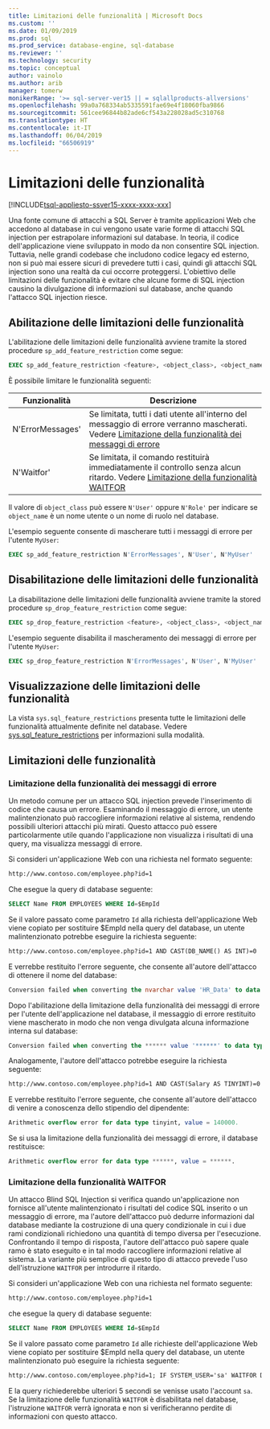 ```yaml
---
title: Limitazioni delle funzionalità | Microsoft Docs
ms.custom: ''
ms.date: 01/09/2019
ms.prod: sql
ms.prod_service: database-engine, sql-database
ms.reviewer: ''
ms.technology: security
ms.topic: conceptual
author: vainolo
ms.author: arib
manager: tomerw
monikerRange: '>= sql-server-ver15 || = sqlallproducts-allversions'
ms.openlocfilehash: 99a0a768334ab5335591fae69e4f18060fba9866
ms.sourcegitcommit: 561cee96844b82ade6cf543a228028ad5c310768
ms.translationtype: HT
ms.contentlocale: it-IT
ms.lasthandoff: 06/04/2019
ms.locfileid: "66506919"
---
```

# <a name="feature-restrictions"></a>Limitazioni delle funzionalità

[!INCLUDE[tsql-appliesto-ssver15-xxxx-xxxx-xxx](../../includes/tsql-appliesto-ssver15-xxxx-xxxx-xxx.md)]

Una fonte comune di attacchi a SQL Server è tramite applicazioni Web che accedono al database in cui vengono usate varie forme di attacchi SQL injection per estrapolare informazioni sul database.  In teoria, il codice dell'applicazione viene sviluppato in modo da non consentire SQL injection.  Tuttavia, nelle grandi codebase che includono codice legacy ed esterno, non si può mai essere sicuri di prevedere tutti i casi, quindi gli attacchi SQL injection sono una realtà da cui occorre proteggersi.  L'obiettivo delle limitazioni delle funzionalità è evitare che alcune forme di SQL injection causino la divulgazione di informazioni sul database, anche quando l'attacco SQL injection riesce.

## <a name="enabling-feature-restrictions"></a>Abilitazione delle limitazioni delle funzionalità

L'abilitazione delle limitazioni delle funzionalità avviene tramite la stored procedure `sp_add_feature_restriction` come segue:

```sql
EXEC sp_add_feature_restriction <feature>, <object_class>, <object_name>
```

È possibile limitare le funzionalità seguenti:

| Funzionalità          | Descrizione |
|------------------|-------------|
| N'ErrorMessages' | Se limitata, tutti i dati utente all'interno del messaggio di errore verranno mascherati. Vedere [Limitazione della funzionalità dei messaggi di errore](#error-messages-feature-restriction) |
| N'Waitfor'       | Se limitata, il comando restituirà immediatamente il controllo senza alcun ritardo. Vedere [Limitazione della funzionalità WAITFOR](#waitfor-feature-restriction) |

Il valore di `object_class` può essere `N'User'` oppure `N'Role'` per indicare se `object_name` è un nome utente o un nome di ruolo nel database.

L'esempio seguente consente di mascherare tutti i messaggi di errore per l'utente `MyUser`:

```sql
EXEC sp_add_feature_restriction N'ErrorMessages', N'User', N'MyUser'
```

## <a name="disabling-feature-restrictions"></a>Disabilitazione delle limitazioni delle funzionalità

La disabilitazione delle limitazioni delle funzionalità avviene tramite la stored procedure `sp_drop_feature_restriction` come segue:

```sql
EXEC sp_drop_feature_restriction <feature>, <object_class>, <object_name>
```

L'esempio seguente disabilita il mascheramento dei messaggi di errore per l'utente `MyUser`:

```sql
EXEC sp_drop_feature_restriction N'ErrorMessages', N'User', N'MyUser'
```

## <a name="viewing-feature-restrictions"></a>Visualizzazione delle limitazioni delle funzionalità

La vista `sys.sql_feature_restrictions` presenta tutte le limitazioni delle funzionalità attualmente definite nel database. Vedere [sys.sql_feature_restrictions](../system-catalog-views/sys-sql-feature-restrictions.md) per informazioni sulla modalità.

## <a name="feature-restrictions"></a>Limitazioni delle funzionalità

### <a name="error-messages-feature-restriction"></a>Limitazione della funzionalità dei messaggi di errore

Un metodo comune per un attacco SQL injection prevede l'inserimento di codice che causa un errore.  Esaminando il messaggio di errore, un utente malintenzionato può raccogliere informazioni relative al sistema, rendendo possibili ulteriori attacchi più mirati.  Questo attacco può essere particolarmente utile quando l'applicazione non visualizza i risultati di una query, ma visualizza messaggi di errore.

Si consideri un'applicazione Web con una richiesta nel formato seguente:

```html
http://www.contoso.com/employee.php?id=1
```

Che esegue la query di database seguente:

```sql
SELECT Name FROM EMPLOYEES WHERE Id=$EmpId
```

Se il valore passato come parametro `Id` alla richiesta dell'applicazione Web viene copiato per sostituire $EmpId nella query del database, un utente malintenzionato potrebbe eseguire la richiesta seguente:

```html
http://www.contoso.com/employee.php?id=1 AND CAST(DB_NAME() AS INT)=0
```

E verrebbe restituito l'errore seguente, che consente all'autore dell'attacco di ottenere il nome del database:

```sql
Conversion failed when converting the nvarchar value 'HR_Data' to data type int.
```

Dopo l'abilitazione della limitazione della funzionalità dei messaggi di errore per l'utente dell'applicazione nel database, il messaggio di errore restituito viene mascherato in modo che non venga divulgata alcuna informazione interna sul database:

```sql
Conversion failed when converting the ****** value '******' to data type ******.
```

Analogamente, l'autore dell'attacco potrebbe eseguire la richiesta seguente:

```html
http://www.contoso.com/employee.php?id=1 AND CAST(Salary AS TINYINT)=0
```

E verrebbe restituito l'errore seguente, che consente all'autore dell'attacco di venire a conoscenza dello stipendio del dipendente:

```sql
Arithmetic overflow error for data type tinyint, value = 140000.
```

Se si usa la limitazione della funzionalità dei messaggi di errore, il database restituisce:

```sql
Arithmetic overflow error for data type ******, value = ******.
```

### <a name="waitfor-feature-restriction"></a>Limitazione della funzionalità WAITFOR

Un attacco Blind SQL Injection si verifica quando un'applicazione non fornisce all'utente malintenzionato i risultati del codice SQL inserito o un messaggio di errore, ma l'autore dell'attacco può dedurre informazioni dal database mediante la costruzione di una query condizionale in cui i due rami condizionali richiedono una quantità di tempo diversa per l'esecuzione. Confrontando il tempo di risposta, l'autore dell'attacco può sapere quale ramo è stato eseguito e in tal modo raccogliere informazioni relative al sistema. La variante più semplice di questo tipo di attacco prevede l'uso dell'istruzione `WAITFOR` per introdurre il ritardo.

Si consideri un'applicazione Web con una richiesta nel formato seguente:

```html
http://www.contoso.com/employee.php?id=1
```

che esegue la query di database seguente:

```sql
SELECT Name FROM EMPLOYEES WHERE Id=$EmpId
```

Se il valore passato come parametro `Id` alle richieste dell'applicazione Web viene copiato per sostituire $EmpId nella query del database, un utente malintenzionato può eseguire la richiesta seguente:

```html
http://www.contoso.com/employee.php?id=1; IF SYSTEM_USER='sa' WAITFOR DELAY '00:00:05'
```

E la query richiederebbe ulteriori 5 secondi se venisse usato l'account `sa`. Se la limitazione delle funzionalità `WAITFOR` è disabilitata nel database, l'istruzione `WAITFOR` verrà ignorata e non si verificheranno perdite di informazioni con questo attacco.
